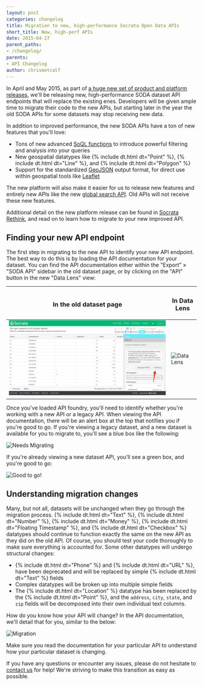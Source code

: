 ```yaml
---
layout: post
categories: changelog
title: Migration to new, high-performance Socrata Open Data APIs
short_title: New, high-perf APIs
date: 2015-04-27
parent_paths: 
- /changelog/
parents: 
- API Changelog
author: chrismetcalf
---
```


In April and May 2015, as part of [a huge new set of product and platform releases](https://socrata.com/blog/rethink-open-data/), we'll be releasing new, high-performance SODA dataset API endpoints that will replace the existing enes. Developers will be given ample time to migrate their code to the new APIs, but starting later in the year the old SODA APIs for some datasets may stop receiving new data.

In addition to improved performance, the new SODA APIs have a ton of new features that you'll love:

- Tons of new advanced [SoQL functions](/docs/functions/index.html) to introduce powerful filtering and analysis into your queries
- New geospatial datatypes like {% include dt.html dt="Point" %}, {% include dt.html dt="Line" %}, and {% include dt.html dt="Polygon" %}
- Support for the standardized [GeoJSON](/docs/formats/geojson.html) output format, for direct use within geospatial tools like [Leaflet](http://leafletjs.com/)

The new platform will also  make it easier for us to release new features and entirely new APIs like the new [global search API](http://labs.socrata.com/docs/search.html). Old APIs will not receive these new features.

Additional detail on the new platform release can be found in [Socrata Rethink](https://socrata.com/blog/rethink-open-data/), and read on to learn how to migrate to your new improved API.

## Finding your new API endpoint

The first step in migrating to the new API to identify your new API endpoint. The best way to do this is by loading the API documentation for your dataset. You can find the API documentation either within the "Export" &raquo; "SODA API" sidebar in the old dataset page, or by clicking on the "API" button in the new "Data Lens" view:


<table>
  <thead>
    <th><h3>In the old dataset page</h3></th>
    <th><h3>In Data Lens</h3></th>
  </thead>
  <tbody>
    <tr>
      <td><img src="/img/sidebar.png" alt="Old Dataset Page" /></td>
      <td><img src="/img/data_lens.png" alt="Data Lens" /></td>
    </tr>
  </tbody>
</table>

Once you've loaded API foundry, you'll need to identify whether you're working with a new API or a legacy API. When viewing the API documentation, there will be an alert box at the top that notifies you if you're good to go. If you're viewing a legacy dataset, and a new dataset is available for you to migrate to, you'll see a blue box like the following:

![Needs Migrating](/img/needs_migrating.png)

If you're already viewing a new dataset API, you'll see a green box, and you're good to go:

![Good to go!](/img/good_to_go.png)

## Understanding migration changes

Many, but not all, datasets will be unchanged when they go through the migration process. {% include dt.html dt="Text" %}, {% include dt.html dt="Number" %}, {% include dt.html dt="Money" %}, {% include dt.html dt="Floating Timestamp" %}, and {% include dt.html dt="Checkbox" %} datatypes should continue to function exactly the same on the new API as they did on the old API. Of course, you should test your code thoroughly to make sure everything is accounted for. Some other datatypes will undergo structural changes:

- {% include dt.html dt="Phone" %} and {% include dt.html dt="URL" %}, have been deprecated and will be replaced by simple {% include dt.html dt="Text" %} fields
- Complex datatypes will be broken up into multiple simple fields
- The {% include dt.html dt="Location" %} datatype has been replaced by the {% include dt.html dt="Point" %}, and the `address`, `city`, `state`, and `zip` fields will be decomposed into their own individual text columns.

How do you know how your API will change? In the API documentation, we'll detail that for you, similar to the below:

![Migration](/img/migration.png)

Make sure you read the documentation for your particular API to understand how your particular dataset is changing.

If you have any questions or encounter any issues, please do not hesitate to [contact us](/support.html) for help! We're striving to make this transition as easy as possible.
